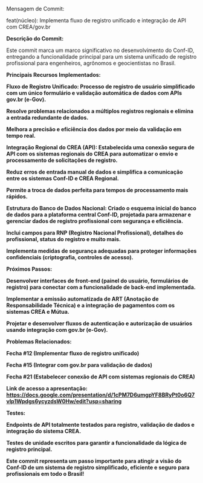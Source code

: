 Mensagem de Commit:

feat(núcleo): Implementa fluxo de registro unificado e integração de API com CREA/gov.br

<b>Descrição do Commit:</b>

Este commit marca um marco significativo no desenvolvimento do Conf-ID, entregando a funcionalidade principal para um sistema unificado de registro profissional para engenheiros, agrônomos e geocientistas no Brasil.

<b>Principais Recursos Implementados:<B>

Fluxo de Registro Unificado: Processo de registro de usuário simplificado com um único formulário e validação automática de dados com APIs gov.br (e-Gov).

Resolve problemas relacionados a múltiplos registros regionais e elimina a entrada redundante de dados.

Melhora a precisão e eficiência dos dados por meio da validação em tempo real.

Integração Regional do CREA (API): Estabelecida uma conexão segura de API com os sistemas regionais do CREA para automatizar o envio e processamento de solicitações de registro.

Reduz erros de entrada manual de dados e simplifica a comunicação entre os sistemas Conf-ID e CREA Regional.

Permite a troca de dados perfeita para tempos de processamento mais rápidos.

Estrutura do Banco de Dados Nacional: Criado o esquema inicial do banco de dados para a plataforma central Conf-ID, projetada para armazenar e gerenciar dados de registro profissional com segurança e eficiência.

Inclui campos para RNP (Registro Nacional Profissional), detalhes do profissional, status do registro e muito mais.

Implementa medidas de segurança adequadas para proteger informações confidenciais (criptografia, controles de acesso).

<b>Próximos Passos:</b>

Desenvolver interfaces de front-end (painel do usuário, formulários de registro) para conectar com a funcionalidade de back-end implementada.

Implementar a emissão automatizada de ART (Anotação de Responsabilidade Técnica) e a integração de pagamentos com os sistemas CREA e Mútua.

Projetar e desenvolver fluxos de autenticação e autorização de usuários usando integração com gov.br (e-Gov).

<b>Problemas Relacionados:</b>

Fecha #12 (Implementar fluxo de registro unificado)

Fecha #15 (Integrar com gov.br para validação de dados)

Fecha #21 (Estabelecer conexão de API com sistemas regionais do CREA)

<b>Link de acesso a apresentação:</b>
https://docs.google.com/presentation/d/1cPM7D6umgpYF8BRyPt0o6Q7vIp1Wpdgs6ycyzdsW0Hw/edit?usp=sharing

<b>Testes:</b>

Endpoints de API totalmente testados para registro, validação de dados e integração do sistema CREA.

Testes de unidade escritos para garantir a funcionalidade da lógica de registro principal.

Este commit representa um passo importante para atingir a visão do Conf-ID de um sistema de registro simplificado, eficiente e seguro para profissionais em todo o Brasil!
